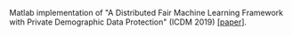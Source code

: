 Matlab implementation of "A Distributed Fair Machine Learning Framework with Private Demographic Data Protection" (ICDM 2019) [[paper]](https://arxiv.org/abs/1909.08081).
